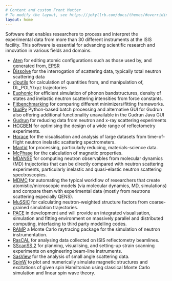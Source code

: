 ```yaml
---
# Content and custom Front Matter
# To modify the layout, see https://jekyllrb.com/docs/themes/#overriding-theme-defaults
layout: home
---
```

Software that enables researchers to process and interpret the experimental data from more than 30 different instruments at the ISIS facility. This software is essential for advancing scientific research and innovation in various fields and domains.
* [Aten](https://github.com/trisyoungs/aten) for editing atomic configurations such as those used by, and generated from, [EPSR](https://www.isis.stfc.ac.uk/Pages/Empirical-Potential-Structure-Refinement.aspx)
* [Dissolve](https://projectdissolve.com/) for the interrogation of scattering data, typically total neutron scattering data
* [dlputils](https://github.com/trisyoungs/dlputils) for calculation of quantities from, and manipulation of, DL_POLY/xyz trajectories
* [Euphonic](https://github.com/pace-neutrons/Euphonic) for efficient simulation of phonon bandstructures, density of states and inelastic neutron scattering intensities from force constants.
* [Fitbenchmarking](https://fitbenchmarking.github.io/) for comparing different minimizers/fitting frameworks.
* [GudPy](https://github.com/disorderedmaterials/GudPy) Python-based batch processing and alternative GUI for Gudrun also offering additional functionality unavailable in the Gudrun Java GUI
* [Gudrun](https://github.com/disorderedmaterials/Gudrun) for reducing data from neutron and x-ray scattering experiments
* [HOGBEN](https://github.com/jfkcooper/HOGBEN) for optimising the design of a wide range of reflectometry experiments.				
* [Horace](https://pace-neutrons.github.io/Horace/stable/) for the visualisation and analysis of large datasets from time-of-flight neutron inelastic scattering spectrometers.
* [Mantid](http://www.mantidproject.org/) for processing, particularly reducing, materials-science data.
* [McPhase](http://mcphase.de/) for the calculation of magnetic properties.
* [MDANSE](https://www.isis.stfc.ac.uk/Pages/MDANSEproject.aspx) for computing neutron observables from molecular dynamics (MD) trajectories that can be directly compared with neutron scattering experiments, particularly inelastic and quasi-elastic neutron scattering spectroscopies.
* [MDMC](https://github.com/MDMCproject) for automating the typical workflow of researchers that create atomistic/microscopic models (via molecular dynamics, MD, simulations) and compare them with experimental data (mostly from neutrons scattering especially QENS).
* [MuSSIC](https://github.com/disorderedmaterials/MuSSIC) for calculating neutron-weighted structure factors from coarse-grained simulation trajectories.
* [PACE](https://www.isis.stfc.ac.uk/Pages/Proper-analysis-of-coherent-excitations.aspx) in development and will provide an integrated visualisation, simulation and fitting environment on massively parallel and distributed computing, interfacing to third party modelling codes.
* [RAMP](https://github.com/gcassella/RAMP) a Monte Carlo raytracing package for the simulation of neutron instrumentation.
* [RasCAL](https://github.com/arwelHughes/RasCAL_2019) for analysing data collected on ISIS reflectometry beamlines.
* [SScanSS 2](https://github.com/ISISNeutronMuon/SScanSS-2) for planning, visualising, and setting-up strain scanning experiments on engineering beam-line instruments.
* [SasView](https://www.sasview.org/) for the analysis of small angle scattering data.
* [SpinW](https://spinw.org/) to plot and numerically simulate magnetic structures and excitations of given spin Hamiltonian using classical Monte Carlo simulation and linear spin wave theory.
